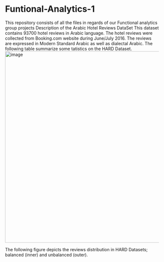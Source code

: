 # Funtional-Analytics-1
This repository consists of all the files in regards of our Functional analytics group projects
Description of the Arabic Hotel Reviews DataSet
This dataset contains 93700 hotel reviews in Arabic language. The hotel reviews were collected from Booking.com website during June/July 2016. The reviews are expressed in Modern Standard Arabic as well as dialectal Arabic. The following table summarize some tatistics on the HARD Dataset.
<img width="624" alt="image" src="https://user-images.githubusercontent.com/93213738/209848209-f668e447-7c41-4270-a35f-503ce096e275.png">

The following figure depicts the reviews distribution in HARD Datasets; balanced (inner) and unbalanced (outer). 
